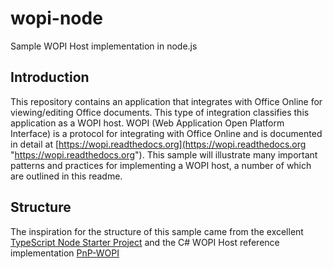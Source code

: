 # wopi-node
Sample WOPI Host implementation in node.js

## Introduction
This repository contains an application that integrates with Office Online for viewing/editing Office documents. This type of integration classifies this application as a WOPI host. WOPI (Web Application Open Platform Interface) is a protocol for integrating with Office Online and is documented in detail at [https://wopi.readthedocs.org](https://wopi.readthedocs.org "https://wopi.readthedocs.org"). This sample will illustrate many important patterns and practices for implementing a WOPI host, a number of which are outlined in this readme. 

## Structure
The inspiration for the structure of this sample came from the excellent [TypeScript Node Starter Project](https://github.com/Microsoft/TypeScript-Node-Starter) and the C# WOPI Host reference implementation [PnP-WOPI](https://github.com/OfficeDev/PnP-WOPI)
